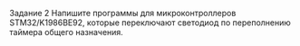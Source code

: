 Задание 2
Напишите программы для микроконтроллеров STM32/K1986BE92, которые переключают светодиод по переполнению таймера общего назначения.
